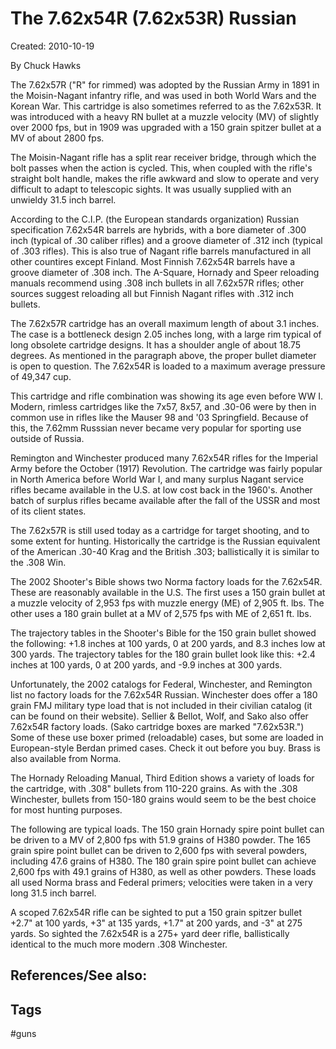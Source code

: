 # The 7.62x54R (7.62x53R) Russian
Created: 2010-10-19

By Chuck Hawks



The 7.62x57R ("R" for rimmed) was adopted by the Russian Army in 1891 in the Moisin-Nagant infantry rifle, and was used in both World Wars and the Korean War. This cartridge is also sometimes referred to as the 7.62x53R. It was introduced with a heavy RN bullet at a muzzle velocity (MV) of slightly over 2000 fps, but in 1909 was upgraded with a 150 grain spitzer bullet at a MV of about 2800 fps.

The Moisin-Nagant rifle has a split rear receiver bridge, through which the bolt passes when the action is cycled. This, when coupled with the rifle's straight bolt handle, makes the rifle awkward and slow to operate and very difficult to adapt to telescopic sights. It was usually supplied with an unwieldy 31.5 inch barrel.

According to the C.I.P. (the European standards organization) Russian specification 7.62x54R barrels are hybrids, with a bore diameter of .300 inch (typical of .30 caliber rifles) and a groove diameter of .312 inch (typical of .303 rifles). This is also true of Nagant rifle barrels manufactured in all other countires except Finland. Most Finnish 7.62x54R barrels have a groove diameter of .308 inch. The A-Square, Hornady and Speer reloading manuals recommend using .308 inch bullets in all 7.62x57R rifles; other sources suggest reloading all but Finnish Nagant rifles with .312 inch bullets.

The 7.62x57R cartridge has an overall maximum length of about 3.1 inches. The case is a bottleneck design 2.05 inches long, with a large rim typical of long obsolete cartridge designs. It has a shoulder angle of about 18.75 degrees. As mentioned in the paragraph above, the proper bullet diameter is open to question. The 7.62x54R is loaded to a maximum average pressure of 49,347 cup.

This cartridge and rifle combination was showing its age even before WW I. Modern, rimless cartridges like the 7x57, 8x57, and .30-06 were by then in common use in rifles like the Mauser 98 and '03 Springfield. Because of this, the 7.62mm Russsian never became very popular for sporting use outside of Russia.

Remington and Winchester produced many 7.62x54R rifles for the Imperial Army before the October (1917) Revolution. The cartridge was fairly popular in North America before World War I, and many surplus Nagant service rifles became available in the U.S. at low cost back in the 1960's. Another batch of surplus rifles became available after the fall of the USSR and most of its client states.

The 7.62x57R is still used today as a cartridge for target shooting, and to some extent for hunting. Historically the cartridge is the Russian equivalent of the American .30-40 Krag and the British .303; ballistically it is similar to the .308 Win.

The 2002 Shooter's Bible shows two Norma factory loads for the 7.62x54R. These are reasonably available in the U.S. The first uses a 150 grain bullet at a muzzle velocity of 2,953 fps with muzzle energy (ME) of 2,905 ft. lbs. The other uses a 180 grain bullet at a MV of 2,575 fps with ME of 2,651 ft. lbs.

The trajectory tables in the Shooter's Bible for the 150 grain bullet showed the following: +1.8 inches at 100 yards, 0 at 200 yards, and 8.3 inches low at 300 yards. The trajectory tables for the 180 grain bullet look like this: +2.4 inches at 100 yards, 0 at 200 yards, and -9.9 inches at 300 yards.

Unfortunately, the 2002 catalogs for Federal, Winchester, and Remington list no factory loads for the 7.62x54R Russian. Winchester does offer a 180 grain FMJ military type load that is not included in their civilian catalog (it can be found on their website). Sellier & Bellot, Wolf, and Sako also offer 7.62x54R factory loads. (Sako cartridge boxes are marked "7.62x53R.") Some of these use boxer primed (reloadable) cases, but some are loaded in European-style Berdan primed cases. Check it out before you buy. Brass is also available from Norma.

The Hornady Reloading Manual, Third Edition shows a variety of loads for the cartridge, with .308" bullets from 110-220 grains. As with the .308 Winchester, bullets from 150-180 grains would seem to be the best choice for most hunting purposes.

The following are typical loads. The 150 grain Hornady spire point bullet can be driven to a MV of 2,800 fps with 51.9 grains of H380 powder. The 165 grain spire point bullet can be driven to 2,600 fps with several powders, including 47.6 grains of H380. The 180 grain spire point bullet can achieve 2,600 fps with 49.1 grains of H380, as well as other powders. These loads all used Norma brass and Federal primers; velocities were taken in a very long 31.5 inch barrel.

A scoped 7.62x54R rifle can be sighted to put a 150 grain spitzer bullet +2.7" at 100 yards, +3" at 135 yards, +1.7" at 200 yards, and -3" at 275 yards. So sighted the 7.62x54R is a 275+ yard deer rifle, ballistically identical to the much more modern .308 Winchester. 



## References/See also:


## Tags
#guns 